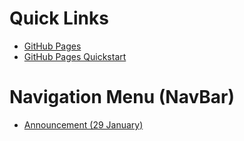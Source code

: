 # Quick Links

  - [GitHub Pages](https://cstkennedy.github.io/cs410-pages-demo-tuesday/)
  - [GitHub Pages Quickstart](https://docs.github.com/en/pages/quickstart)

# Navigation Menu (NavBar)

  - [Announcement (29 January)](./2024.01.29.Recitation.This.Week)
